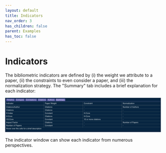 ```yaml
---
layout: default
title: Indicators
nav_order: 3
has_children: false
parent: Examples
has_toc: false
---
```

# Indicators

The bibliometric indicators are defined by (i) the weight we attribute to a paper, (ii) the constraints to even consider a paper, and (iii) the normalization strategy. The "Summary" tab includes a brief explanation for each indicator:

![](../images/summary_tab.png)

The indicator window can show each indicator from numerous perspectives.





<!-- Generated with mdsplit: https://github.com/alandefreitas/mdsplit -->
